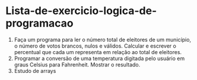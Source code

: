 # Lista-de-exercicio-logica-de-programacao
1) Faça um programa para ler o número total de eleitores de um município, o número de votos brancos, nulos e válidos. Calcular e escrever o percentual que cada um representa em relação ao total de eleitores.  
2) Programar a conversão de uma temperatura digitada pelo usuário em graus Celsius para Fahrenheit. Mostrar o resultado.
3) Estudo de arrays
